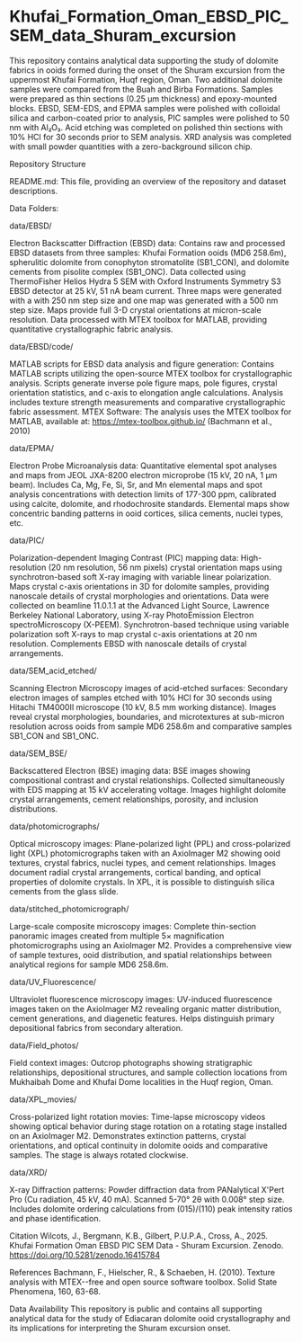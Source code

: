 # Khufai_Formation_Oman_EBSD_PIC_SEM_data_Shuram_excursion

This repository contains analytical data supporting the study of dolomite fabrics in ooids formed during the onset of the Shuram excursion from the uppermost Khufai Formation, Huqf region, Oman. Two additional dolomite samples were compared from the Buah and Birba Formations. Samples were prepared as thin sections (0.25 μm thickness) and epoxy-mounted blocks. EBSD, SEM-EDS, and EPMA samples were polished with colloidal silica and carbon-coated prior to analysis, PIC samples were polished to 50 nm with Al₂O₃. Acid etching was completed on polished thin sections with 10% HCl for 30 seconds prior to SEM analysis. XRD analysis was completed with small powder quantities with a zero-background silicon chip.

Repository Structure

README.md: This file, providing an overview of the repository and dataset descriptions.

Data Folders:

data/EBSD/

Electron Backscatter Diffraction (EBSD) data: Contains raw and processed EBSD datasets from three samples: Khufai Formation ooids (MD6 258.6m), spherulitic dolomite from conophyton stromatolite (SB1_CON), and dolomite cements from pisolite complex (SB1_ONC). Data collected using ThermoFisher Helios Hydra 5 SEM with Oxford Instruments Symmetry S3 EBSD detector at 25 kV, 51 nA beam current. Three maps were generated with a with 250 nm step size and one map was generated with a 500 nm step size. Maps provide full 3-D crystal orientations at micron-scale resolution. Data processed with MTEX toolbox for MATLAB, providing quantitative crystallographic fabric analysis.

data/EBSD/code/

MATLAB scripts for EBSD data analysis and figure generation: Contains MATLAB scripts utilizing the open-source MTEX toolbox for crystallographic analysis. Scripts generate inverse pole figure maps, pole figures, crystal orientation statistics, and c-axis to elongation angle calculations. Analysis includes texture strength measurements and comparative crystallographic fabric assessment.
MTEX Software: The analysis uses the MTEX toolbox for MATLAB, available at: https://mtex-toolbox.github.io/ (Bachmann et al., 2010)

data/EPMA/

Electron Probe Microanalysis data: Quantitative elemental spot analyses and maps from JEOL JXA-8200 electron microprobe (15 kV, 20 nA, 1 μm beam). Includes Ca, Mg, Fe, Si, Sr, and Mn elemental maps and spot analysis concentrations with detection limits of 177-300 ppm, calibrated using calcite, dolomite, and rhodochrosite standards. Elemental maps show concentric banding patterns in ooid cortices, silica cements, nuclei types, etc.

data/PIC/

Polarization-dependent Imaging Contrast (PIC) mapping data: High-resolution (20 nm resolution, 56 nm pixels) crystal orientation maps using synchrotron-based soft X-ray imaging with variable linear polarization. Maps crystal c-axis orientations in 3D for dolomite samples, providing nanoscale details of crystal morphologies and orientations. Data were collected on beamline 11.0.1.1 at the Advanced Light Source, Lawrence Berkeley National Laboratory, using X-ray PhotoEmission Electron spectroMicroscopy (X-PEEM). Synchrotron-based technique using variable polarization soft X-rays to map crystal c-axis orientations at 20 nm resolution. Complements EBSD with nanoscale details of crystal arrangements.

data/SEM_acid_etched/

Scanning Electron Microscopy images of acid-etched surfaces: Secondary electron images of samples etched with 10% HCl for 30 seconds using Hitachi TM4000II microscope (10 kV, 8.5 mm working distance). Images reveal crystal morphologies, boundaries, and microtextures at sub-micron resolution across ooids from sample MD6 258.6m and comparative samples SB1_CON and SB1_ONC.

data/SEM_BSE/

Backscattered Electron (BSE) imaging data: BSE images showing compositional contrast and crystal relationships. Collected simultaneously with EDS mapping at 15 kV accelerating voltage. Images highlight dolomite crystal arrangements, cement relationships, porosity, and inclusion distributions.

data/photomicrographs/

Optical microscopy images: Plane-polarized light (PPL) and cross-polarized light (XPL) photomicrographs taken with an AxioImager M2 showing ooid textures, crystal fabrics, nuclei types, and cement relationships. Images document radial crystal arrangements, cortical banding, and optical properties of dolomite crystals. In XPL, it is possible to distinguish silica cements from the glass slide.

data/stitched_photomicrograph/

Large-scale composite microscopy images: Complete thin-section panoramic images created from multiple 5× magnification photomicrographs using an AxioImager M2. Provides a comprehensive view of sample textures, ooid distribution, and spatial relationships between analytical regions for sample MD6 258.6m.

data/UV_Fluorescence/

Ultraviolet fluorescence microscopy images: UV-induced fluorescence images taken on the AxioImager M2 revealing organic matter distribution, cement generations, and diagenetic features. Helps distinguish primary depositional fabrics from secondary alteration.

data/Field_photos/

Field context images: Outcrop photographs showing stratigraphic relationships, depositional structures, and sample collection locations from Mukhaibah Dome and Khufai Dome localities in the Huqf region, Oman.

data/XPL_movies/

Cross-polarized light rotation movies: Time-lapse microscopy videos showing optical behavior during stage rotation on a rotating stage installed on an AxioImager M2. Demonstrates extinction patterns, crystal orientations, and optical continuity in dolomite ooids and comparative samples. The stage is always rotated clockwise.  

data/XRD/

X-ray Diffraction patterns: Powder diffraction data from PANalytical X'Pert Pro (Cu radiation, 45 kV, 40 mA). Scanned 5-70° 2θ with 0.008° step size. Includes dolomite ordering calculations from (015)/(110) peak intensity ratios and phase identification.

Citation
Wilcots, J., Bergmann, K.B., Gilbert, P.U.P.A., Cross, A., 2025. Khufai Formation Oman EBSD PIC SEM Data - Shuram Excursion. Zenodo. https://doi.org/10.5281/zenodo.16415784

References
Bachmann, F., Hielscher, R., & Schaeben, H. (2010). Texture analysis with MTEX--free and open source software toolbox. Solid State Phenomena, 160, 63-68.

Data Availability
This repository is public and contains all supporting analytical data for the study of Ediacaran dolomite ooid crystallography and its implications for interpreting the Shuram excursion onset.

